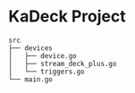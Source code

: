 # KaDeck Project



```
src
├── devices
│   ├── device.go
│   ├── stream_deck_plus.go
│   └── triggers.go
└── main.go


```